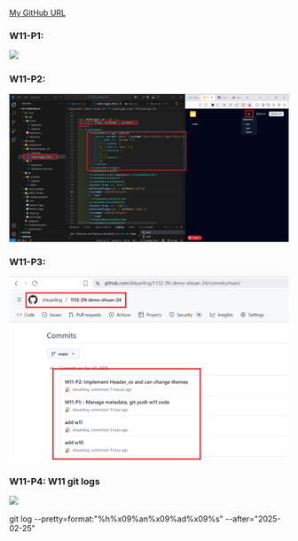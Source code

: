 [My GitHub URL](https://github.com/shiuanling/1132-2N-demo-24.git)

### W11-P1:
![](w11-p1.png)

### W11-P2:
![](w11-p2.png)

### W11-P3:
![](w11-p3.png)

### W11-P4: W11 git logs
![](w11-p4.png)

git log --pretty=format:"%h%x09%an%x09%ad%x09%s" --after="2025-02-25"